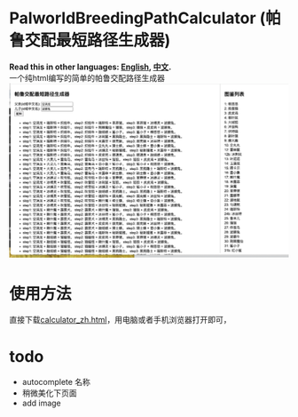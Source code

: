 # PalworldBreedingPathCalculator (帕鲁交配最短路径生成器)
**Read this in other languages: [English](README.md), [中文](README.zh.md).**
<br >
一个纯html编写的简单的帕鲁交配路径生成器
![image](https://github.com/arceus-jia/PalworldBreedingPathCalculator/blob/main/zh.png)

# 使用方法
直接下载[calculator_zh.html](https://github.com/arceus-jia/PalworldBreedingPathCalculator/blob/main/calculator_zh.html)，用电脑或者手机浏览器打开即可，

# todo
- autocomplete 名称
- 稍微美化下页面
- add image
